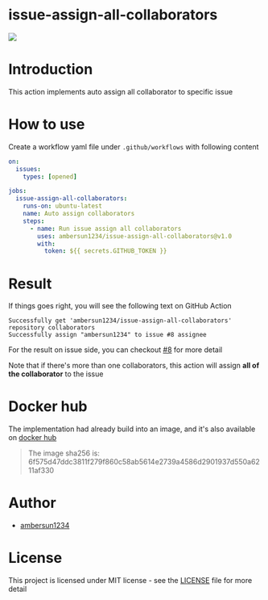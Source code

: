 # issue-assign-all-collaborators
[![](https://img.shields.io/docker/image-size/ambersun1234/issue-assign-all-collaborators/1.0)](https://hub.docker.com/r/ambersun1234/issue-assign-all-collaborators)

# Introduction
This action implements auto assign all collaborator to specific issue

# How to use
Create a workflow yaml file under `.github/workflows` with following content
```yaml
on:
  issues:
    types: [opened]

jobs:
  issue-assign-all-collaborators:
    runs-on: ubuntu-latest
    name: Auto assign collaborators
    steps:
      - name: Run issue assign all collaborators
        uses: ambersun1234/issue-assign-all-collaborators@v1.0
        with:
          token: ${{ secrets.GITHUB_TOKEN }}
```

# Result
If things goes right, you will see the following text on GitHub Action
```
Successfully get 'ambersun1234/issue-assign-all-collaborators' repository collaborators
Successfully assign "ambersun1234" to issue #8 assignee
```

For the result on issue side, you can checkout [#8](https://github.com/ambersun1234/issue-assign-all-collaborators/issues/8) for more detail

Note that if there's more than one collaborators, this action will assign **all of the collaborator** to the issue

# Docker hub
The implementation had already build into an image, and it's also available on [docker hub](https://hub.docker.com/r/ambersun1234/issue-assign-all-collaborators)
> The image sha256 is: 6f575d47ddc3811f279f860c58ab5614e2739a4586d2901937d550a6211af330

# Author
+ [ambersun1234](https://github.com/ambersun1234)

# License
This project is licensed under MIT license - see the [LICENSE](./LICENSE) file for more detail